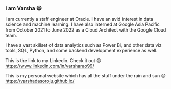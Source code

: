 ### I am Varsha :smile:

I am currently a staff engineer at Oracle.
I have an avid interest in data science and machine learning. I have also interned at Google Asia Pacific from October 2021 to June 2022 as a Cloud Architect with the Google Cloud team.

I have a vast skillset of data analytics such as Power Bi, and other data viz tools, SQL, Python, and some backend development experience as well.

This is the link to my Linkedin. Check it out :smile: https://www.linkedin.com/in/varsharao99/

This is my personal website which has all the stuff under the rain and sun :blush: https://varshadasoroju.github.io/
